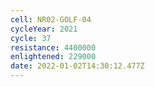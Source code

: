 ```yaml
---
cell: NR02-GOLF-04
cycleYear: 2021
cycle: 37
resistance: 4400000
enlightened: 229000
date: 2022-01-02T14:30:12.477Z
---
```

